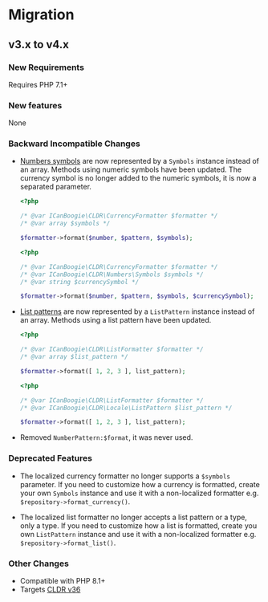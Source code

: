 # Migration

## v3.x to v4.x

### New Requirements

Requires PHP 7.1+

### New features

None

### Backward Incompatible Changes

- [Numbers symbols](https://www.unicode.org/reports/tr35/tr35-57/tr35-numbers.html#Number_Symbols) are now
  represented by a `Symbols` instance instead of an array. Methods using numeric symbols have been
  updated. The currency symbol is no longer added to the numeric symbols, it is now a separated
  parameter.

	```php
	<?php

	/* @var ICanBoogie\CLDR\CurrencyFormatter $formatter */
	/* @var array $symbols */

	$formatter->format($number, $pattern, $symbols);
	```

	```php
	<?php

	/* @var ICanBoogie\CLDR\CurrencyFormatter $formatter */
	/* @var ICanBoogie\CLDR\Numbers\Symbols $symbols */
	/* @var string $currencySymbol */

	$formatter->format($number, $pattern, $symbols, $currencySymbol);
	```

- [List patterns](https://www.unicode.org/reports/tr35/tr35-57/tr35-general.html#ListPatterns) are
  now represented by a `ListPattern` instance instead of an array. Methods using a list pattern have
  been updated.

	```php
	<?php

	/* @var ICanBoogie\CLDR\ListFormatter $formatter */
	/* @var array $list_pattern */

	$formatter->format([ 1, 2, 3 ], list_pattern);
	```

	```php
	<?php

	/* @var ICanBoogie\CLDR\ListFormatter $formatter */
	/* @var ICanBoogie\CLDR\Locale\ListPattern $list_pattern */

	$formatter->format([ 1, 2, 3 ], list_pattern);
	```

- Removed `NumberPattern:$format`, it was never used.

### Deprecated Features

- The localized currency formatter no longer supports a `$symbols` parameter. If you need to
  customize how a currency is formatted, create your own `Symbols` instance and use it with a
  non-localized formatter e.g. `$repository->format_currency()`.

- The localized list formatter no longer accepts a list pattern or a type, only a type. If you
  need to customize how a list is formatted, create you own `ListPattern` instance and use it with
  a non-localized formatter e.g. `$repository->format_list()`.

### Other Changes

- Compatible with PHP 8.1+
- Targets [CLDR v36](http://cldr.unicode.org/index/downloads/cldr-36)
